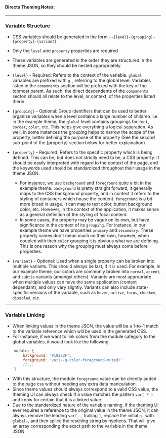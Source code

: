 #### Directs Theming Notes:
---


### Variable Structure

- CSS variables should be generated in the form `--{level}-{grouping}-{property}-{variant}`
- Only the `level` and `property` properties are required
- These variables are generated in the order they are structured in the theme JSON, so they should be nested appropriately.

- `{level}` - Required: Refers to the context of the variable. `global` variables are prefixed with `g-`, referring to the global level. Variables listed in the `components` section will be prefixed with the key of the topmost parent. As such, the direct descendents of the `components` secton should all relate to the level, or context, of the properties listed therin.

- `{grouping}` - Optional: Group identifiers that can be used to better organize variables when a level contains a large number of children. i.e. In the example theme, the `global` level contains groupings for `font`, `border`, `color`, etc. This helps give everything a logical separation. As well, in some instances the grouping helps to narrow the scope of the property, better defining the purpose of the property (See the second sub-point of the {property} section below for better explaination).

- `{property}` - Required: Refers to the specific property which is being defined. This can be, but does not strictly need to be, a CSS property. It should be easily interpreted with regard to the context of the page, and the keywords used should be standardized throughout their usage in the theme JSON.
	- For instance, we use `background` and `foreground` quite a bit in the example theme. `background` is pretty straight forward, it generally maps to the CSS background property, and in context it refers to the styling of containers which house the content. `foreground` is a bit more broad in usage. It can map to text color, button background color, etc. However, in the context of the application, it makes sense as a general definition of the styling of focal content.
	- In some cases, the property may be vague on its own, but have significance in the context of its `grouping`. For instance, in our example theme we have properties `primary` and `secondary`. These property names don't mean much on their own, however, when coupled with their `color` grouping it is obvious what we are defining. This is one reason why the grouping must always come before properties.

- `{variant}` - Optional: Used when a single property can be broken into multiple variants. This should always be last, if it is used. For example, in our example theme, our colors are commonly broken into `normal`, `accent`, and `subtle` variants (amongst others). Variants are most appropriate when multiple values can have the same application (context dependant), and only vary slightly. Variants can also include state-specific versions of the variable, such as `hover`, `active`, `focus`, `checked`, `disabled`, etc.

---

### Variable Linking

- When linking values in the theme JSON, the value will be a 1-to-1 match to the variable reference which will be used in the generated CSS.
- For instance, if we want to link colors from the module category to the global variables, it would look like the following:
```js
	module: {
		background: '#18222F',
		foreground: 'var(--g-color-foreground-muted)'
		//...
	}
```
- With this structure, the module `foreground` value can be directly added to the page css without needing any extra data manipulation.
- Since theme values should always correspond to a valid CSS value, the theming UI can always check if a value matches the pattern `var( * )` and know for certain that it is a linked value.
- Due to the standardized nature of the variable naming, if the theming UI ever requires a reference to the original value in the theme JSON, it can always remove the leading `var(--`, trailing `)`, replace the initial `g-` with `global-`, and then splice the resulting string by hyphens. That will give an array corresponding the exact path to the variable in the theme JSON.

